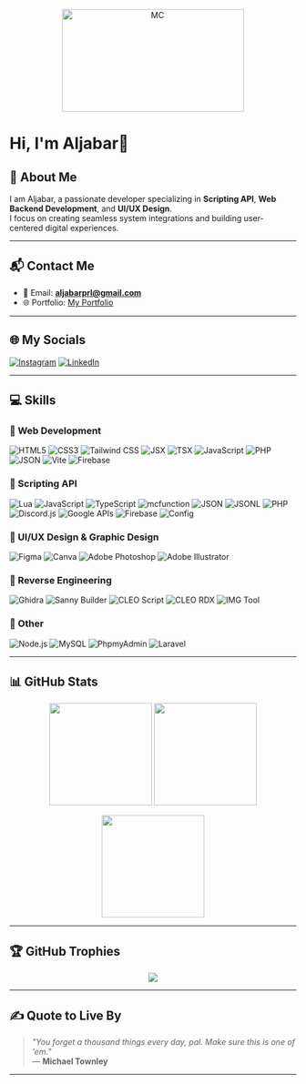 <p align="center">
  <img src="https://media.giphy.com/media/v1.Y2lkPTc5MGI3NjExbHU5YTNucWQyYzR3NGs2cndycnYwbTU1ZG90M2pmeXNheGxkNnE4eCZlcD12MV9naWZzX3NlYXJjaCZjdD1n/u8vTGiGwCrGSY/giphy.gif" width="320" height="180" alt="MC">
</p>


# Hi, I'm Aljabar🪽  

## 🎯 About Me  

I am Aljabar, a passionate developer specializing in **Scripting API**, **Web Backend Development**, and **UI/UX Design**.  
I focus on creating seamless system integrations and building user-centered digital experiences.  

---

## 📬 Contact Me  
- 📧 Email: **aljabarprl@gmail.com**  
- 🌐 Portfolio: [My Portfolio](https://aljabarportfolio.web.app/)  

---

## 🌐 My Socials  
[![Instagram](https://img.shields.io/badge/Instagram-%23E4405F.svg?style=for-the-badge&logo=instagram&logoColor=white)](https://www.instagram.com/aljbrrrrr)
[![LinkedIn](https://img.shields.io/badge/LinkedIn-%230077B5.svg?style=for-the-badge&logo=linkedin&logoColor=white)](https://www.linkedin.com/in/aljabarprl)

---

## 💻 Skills

### 🔹 Web Development
![HTML5](https://img.shields.io/badge/HTML5-E34F26?style=for-the-badge&logo=html5&logoColor=white)
![CSS3](https://img.shields.io/badge/CSS3-1572B6?style=for-the-badge&logo=css3&logoColor=white)
![Tailwind CSS](https://img.shields.io/badge/Tailwind_CSS-06B6D4?style=for-the-badge&logo=tailwindcss&logoColor=white)
![JSX](https://img.shields.io/badge/JSX-%23323330.svg?style=for-the-badge&logo=react&logoColor=%2361DAFB)
![TSX](https://img.shields.io/badge/TSX-%23007ACC.svg?style=for-the-badge&logo=react&logoColor=white)
![JavaScript](https://img.shields.io/badge/javascript-%23323330.svg?style=for-the-badge&logo=javascript&logoColor=%23F7DF1E)
![PHP](https://img.shields.io/badge/php-%23777BB4.svg?style=for-the-badge&logo=php&logoColor=white)
![JSON](https://img.shields.io/badge/json-%23000000.svg?style=for-the-badge&logo=json&logoColor=white)
![Vite](https://img.shields.io/badge/Vite-646CFF?style=for-the-badge&logo=vite&logoColor=white)
![Firebase](https://img.shields.io/badge/Firebase-FFCA28?style=for-the-badge&logo=firebase&logoColor=black)

### 🔹 Scripting API  
![Lua](https://img.shields.io/badge/lua-%232C2D72.svg?style=for-the-badge&logo=lua&logoColor=white)
![JavaScript](https://img.shields.io/badge/javascript-%23323330.svg?style=for-the-badge&logo=javascript&logoColor=%23F7DF1E)
![TypeScript](https://img.shields.io/badge/typescript-%23007ACC.svg?style=for-the-badge&logo=typescript&logoColor=white)
![mcfunction](https://img.shields.io/badge/mcfunction-3C873A?style=for-the-badge&logo=minecraft&logoColor=white)
![JSON](https://img.shields.io/badge/json-%23000000.svg?style=for-the-badge&logo=json&logoColor=white)
![JSONL](https://img.shields.io/badge/jsonl-%23000000.svg?style=for-the-badge&logo=json&logoColor=white)
![PHP](https://img.shields.io/badge/php-%23777BB4.svg?style=for-the-badge&logo=php&logoColor=white)
![Discord.js](https://img.shields.io/badge/Discord.js-5865F2?style=for-the-badge&logo=discord&logoColor=white)
![Google APIs](https://img.shields.io/badge/Google_APIs-4285F4?style=for-the-badge&logo=google&logoColor=white)
![Firebase](https://img.shields.io/badge/Firebase-FFCA28?style=for-the-badge&logo=firebase&logoColor=black)
![Config](https://img.shields.io/badge/Config-555555?style=for-the-badge&logo=visualstudiocode&logoColor=white)
  

### 🔹 UI/UX Design & Graphic Design  
![Figma](https://img.shields.io/badge/figma-%23F24E1E.svg?style=for-the-badge&logo=figma&logoColor=white) 
![Canva](https://img.shields.io/badge/Canva-%2300C4CC.svg?style=for-the-badge&logo=Canva&logoColor=white)
![Adobe Photoshop](https://img.shields.io/badge/Adobe%20Photoshop-31A8FF?style=for-the-badge&logo=adobephotoshop&logoColor=white)
![Adobe Illustrator](https://img.shields.io/badge/Adobe%20Illustrator-FF9A00?style=for-the-badge&logo=adobeillustrator&logoColor=white)

### 🔹 Reverse Engineering  
![Ghidra](https://img.shields.io/badge/Ghidra-00599C?style=for-the-badge&logo=c%2B%2B&logoColor=white)
![Sanny Builder](https://img.shields.io/badge/Sanny%20Builder-6E4C13?style=for-the-badge&logo=assemblyscript&logoColor=white)
![CLEO Script](https://img.shields.io/badge/CLEO%20Script-.cs-FF4500?style=for-the-badge&logo=script&logoColor=white)
![CLEO RDX](https://img.shields.io/badge/Cleo%20Redux-444444?style=for-the-badge&logo=gnubash&logoColor=white)
![IMG Tool](https://img.shields.io/badge/IMG%20Tool-FF6F00?style=for-the-badge&logo=files&logoColor=white)

### 🔹 Other
![Node.js](https://img.shields.io/badge/Node.js-339933?style=for-the-badge&logo=nodedotjs&logoColor=white)
![MySQL](https://img.shields.io/badge/mysql-4479A1.svg?style=for-the-badge&logo=mysql&logoColor=white)
![PhpmyAdmin](https://img.shields.io/badge/phpmyadmin-6C78AF?style=for-the-badge&logo=phpmyadmin&logoColor=white)
![Laravel](https://img.shields.io/badge/Laravel-FF2D20?style=for-the-badge&logo=laravel&logoColor=white")
 

---

## 📊 GitHub Stats  

<p align="center">
  <img src="https://github-readme-stats.vercel.app/api?username=aljabarprl&theme=github_dark&hide_border=true&include_all_commits=true&count_private=true" height="180px" />
  <img src="https://github-readme-streak-stats.herokuapp.com/?user=aljabarprl&theme=github_dark&hide_border=true" height="180px" />
</p>

<p align="center">
  <img src="https://github-readme-stats.vercel.app/api/top-langs/?username=aljabarprl&theme=github_dark&hide_border=true&layout=compact&count_private=true" height="180px" />
</p>

---

## 🏆 GitHub Trophies  

<p align="center">
  <img src="https://github-profile-trophy.vercel.app/?username=aljabarprl&theme=github_dark&no-frame=true&no-bg=true&margin-w=10" />
</p>  

---

## ✍️ Quote to Live By  

> *"You forget a thousand things every day, pal. Make sure this is one of 'em."*  
> — **Michael Townley**

---
